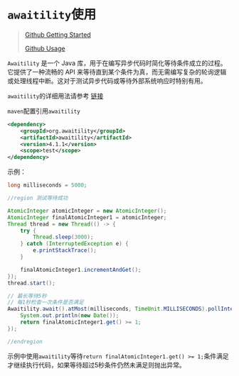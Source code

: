 # `awaitility`使用

>[Github Getting Started](https://github.com/awaitility/awaitility/wiki/Getting_started)
>
>[Github Usage](https://github.com/awaitility/awaitility/wiki/Usage)

`Awaitility` 是一个 Java 库，用于在编写异步代码时简化等待条件成立的过程。它提供了一种流畅的 API 来等待直到某个条件为真，而无需编写复杂的轮询逻辑或处理线程中断。这对于测试异步代码或等待外部系统响应时特别有用。

`awaitility`的详细用法请参考 [链接](https://gitee.com/dexterleslie/demonstration/tree/master/demo-java/demo-library/demo-awaitility)

`maven`配置引用`awaitility`

```xml
<dependency>
    <groupId>org.awaitility</groupId>
    <artifactId>awaitility</artifactId>
    <version>4.1.1</version>
    <scope>test</scope>
</dependency>
```

示例：

```java
long milliseconds = 5000;

//region 测试等待成功

AtomicInteger atomicInteger = new AtomicInteger();
AtomicInteger finalAtomicInteger1 = atomicInteger;
Thread thread = new Thread(() -> {
    try {
        Thread.sleep(3000);
    } catch (InterruptedException e) {
        e.printStackTrace();
    }

    finalAtomicInteger1.incrementAndGet();
});
thread.start();

// 最长等待5秒
// 每1秒检查一次条件是否满足
Awaitility.await().atMost(milliseconds, TimeUnit.MILLISECONDS).pollInterval(Duration.ofSeconds(1)).until(() -> {
    System.out.println(new Date());
    return finalAtomicInteger1.get() >= 1;
});

//endregion
```

示例中使用`awaitility`等待`return finalAtomicInteger1.get() >= 1;`条件满足才继续执行代码，如果等待超过5秒条件仍然未满足则抛出异常。